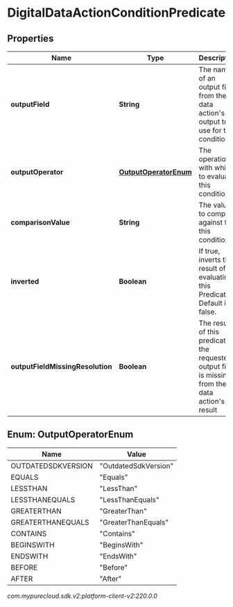# DigitalDataActionConditionPredicate


## Properties

| Name | Type | Description | Notes |
| ------------ | ------------- | ------------- | ------------- |
| **outputField** | **String** | The name of an output field from the data action's output to use for this condition |  |
| **outputOperator** | [**OutputOperatorEnum**](#Enum--OutputOperatorEnum) | The operation with which to evaluate this condition |  |
| **comparisonValue** | **String** | The value to compare against for this condition |  |
| **inverted** | **Boolean** | If true, inverts the result of evaluating this Predicate. Default is false. |  |
| **outputFieldMissingResolution** | **Boolean** | The result of this predicate if the requested output field is missing from the data action's result |  |


## Enum: OutputOperatorEnum

| Name | Value |
| ---- | ----- |
| OUTDATEDSDKVERSION | &quot;OutdatedSdkVersion&quot; | 
| EQUALS | &quot;Equals&quot; | 
| LESSTHAN | &quot;LessThan&quot; | 
| LESSTHANEQUALS | &quot;LessThanEquals&quot; | 
| GREATERTHAN | &quot;GreaterThan&quot; | 
| GREATERTHANEQUALS | &quot;GreaterThanEquals&quot; | 
| CONTAINS | &quot;Contains&quot; | 
| BEGINSWITH | &quot;BeginsWith&quot; | 
| ENDSWITH | &quot;EndsWith&quot; | 
| BEFORE | &quot;Before&quot; | 
| AFTER | &quot;After&quot; | 




_com.mypurecloud.sdk.v2:platform-client-v2:220.0.0_
